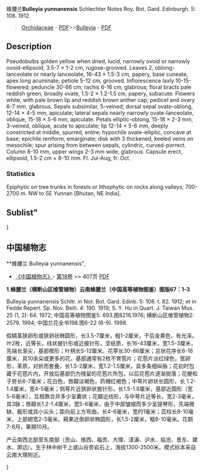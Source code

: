 蜂腰兰**Bulleyia yunnanensis** Schlechter Notes Roy. Bot. Gard. Edinburgh. 5: 108. 1912.

> [Orchidaceae](http://www.iplant.cn/info/Orchidaceae?t=foc) - [PDF](http://www.iplant.cn/foc/pdf/Orchidaceae.pdf)>>[Bulleyia](http://www.iplant.cn/info/Bulleyia?t=foc) - [PDF](http://www.iplant.cn/foc/pdf/Bulleyia.pdf)

## Description

Pseudobulbs golden yellow when dried, lucid, narrowly ovoid or narrowly ovoid-ellipsoid, 3.5-7 × 1-2 cm, rugose-grooved. Leaves 2, oblong-lanceolate or nearly lanceolate, 16-43 × 1.5-3 cm, papery, base cuneate, apex long acuminate; petiole 5-12 cm, grooved. Inflorescence laxly 10-15-flowered; peduncle 30-66 cm; rachis 6-16 cm, glabrous; floral bracts pale reddish green, broadly ovate, 1.5-2 × 1.2-1.5 cm, papery, subacute. Flowers white, with pale brown lip and reddish brown anther cap; pedicel and ovary 6-7 mm, glabrous. Sepals subsimilar, 5-veined; dorsal sepal ovate-oblong, 12-14 × 4-5 mm, apiculate; lateral sepals nearly narrowly ovate-lanceolate, oblique, 15-18 × 5-6 mm, apiculate. Petals elliptic-oblong, 15-18 × 2-3 mm, 3-veined, oblique, acute to apiculate; lip 12-14 × 5-6 mm, deeply constricted at middle, spurred, entire; hypochile ovate-elliptic, concave at base; epichile reniform, emarginate; disk with 3 thickened, keeled veins on mesochile; spur arising from between sepals, cylindric, curved-porrect. Column 8-10 mm, upper wings 2-3 mm wide, glabrous. Capsule erect, ellipsoid, 1.5-2 cm × 8-10 mm. Fl. Jul-Aug, fr. Oct.

### Statistics
Epiphytic on tree trunks in forests or lithophytic on rocks along valleys; 700-2700 m. NW to SE Yunnan [Bhutan, NE India].

## Sublist"
}
## 中国植物志

**蜂腰兰 Bulleyia yunnanensis",

* [《中国植物志》](http://www.iplant.cn/frps)- [第18卷](http://www.iplant.cn/frps/vol/18) >> 407页 [PDF](http://www.iplant.cn/frps/pdf/18/407.pdf)

**1.蜂腰兰（横断山区维管植物）云南蜂腰兰（中国高等植物图鉴）图版67：1-3**

Bulleyia yunnanensis Schltr. in Not. Bot. Gard. Edinb. 5: 108. t. 82. 1912; et in Fedde Repert. Sp. Nov. Beih. 4: 190. 1919; S. Y. Hu in Quart. J. Taiwan Mus. 25 (1, 2): 64. 1972; 中国高等植物图鉴5: 693.图8216.1976; 横断山区维管植物2: 2579. 1994; 中国兰花全书198.图6-22 (6-9). 1998.

假鳞茎狭卵形或狭卵状椭圆形，长3.5-7厘米，粗1-2厘米，干后金黄色，有光泽。叶2枚，近等长，线状披针形或近披针形，坚纸质，长16-43厘米，宽1.5-3厘米，先端长渐尖，基部楔形；叶柄长5-12厘米。花葶长30-66厘米；总状花序长6-16厘米，具10余朵或更多的花，基部通常有2枚不育苞片；花苞片淡红绿色，宽卵形，革质，对折而套叠，长1.5-2厘米，宽1.2-1.5厘米，具多条细纵脉；花初时包藏于花苞片内，开放后基部仍为残留的花苞片所包，以后花苞片逐渐脱落；花梗和子房长6-7毫米；花白色，唇瓣淡褐色，药帽红褐色；中萼片卵状长圆形，长 1.2-1.4厘米，宽4-5毫米；侧萼片近狭卵状披针形，长1.5-1.8厘米，基部近圆形（宽5-6毫米），互相靠合并多少呈囊状；花瓣近线形，与中萼片近等长，宽2-3毫米，具3脉；唇瓣长1.2-1.4厘米，宽5-6毫米，由于中部皱缩而多少呈提琴形，先端微缺、截形或具小尖头；距向前上方弯曲，长4-6毫米，宽约1毫米；蕊柱长8-10毫米，上部翅宽2-3毫米。蒴果近倒卵状椭圆形，长1.5-2厘米，粗8-10毫米。花期7-8月，果期10月。

产云南西北部至东南部（贡山、维西、福贡、大理、漾濞、泸水、临沧、景东、建水、屏边）。生于林中树干上或山谷旁岩石上，海拔1300-2500米。模式标本采自云南大理附近。

}